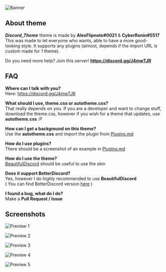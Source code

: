 ![Banner](https://i.mify.pw/7458a1.png)

## About theme
***Discord_Theme*** theme is made by **AlexFlipnote#0021** & **CyberRonin#5517**<br>
This was made to let everyone who wants, able to have a more good-looking style. It supports any plugins (almost, depends if the import URL is custom made for 1 theme).

Do you need more help? Join this server! **https://discord.gg/J4mwTJR**

## FAQ
**Where can I talk with you?**<br>Here: https://discord.gg/J4mwTJR

**What should I use, theme.css or autotheme.css?**<br>That really depends on you. If you are a developer and want
to change stuff, download the theme.css, however if you wish for a theme that updates, use **autotheme.css** :P

**How can I get a background on this theme?**<br>Use the **autotheme.css** and import the plugin from [Plugins.md](https://github.com/AlexFlipnote/Discord_Theme/blob/master/Plugins.md)

**How do I use plugins?**<br>There should be a screenshot of an example in [Plugins.md](https://github.com/AlexFlipnote/Discord_Theme/blob/master/Plugins.md)

**How do I use the theme?**<br>[BeautifulDiscord](https://github.com/beautiful-discord-community/resources/wiki/Installing-BeautifulDiscord) should be useful to use the skin

**Does it support BetterDiscord?**<br>Yes, however I do highly recommended to use **BeautifulDiscord**<br>
( You can find BetterDiscord version [here](https://github.com/AlexFlipnote/Discord_Theme/blob/master/assets/BetterDiscord.theme.css) )

**I found a bug, what do I do?**<br>Make a **Pull Request / Issue**

## Screenshots
![Preview 1](https://i.alexflipnote.xyz/0329N9C.png)

![Preview 2](https://i.alexflipnote.xyz/0329Hgl.png)

![Preview 3](https://i.alexflipnote.xyz/0329wBu.png)

![Preview 4](https://i.alexflipnote.xyz/040689j.png)

![Preview 5](https://i.alexflipnote.xyz/0329mne.png)
